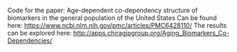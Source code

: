 Code for the paper:
Age-dependent co-dependency structure of biomarkers in the general population of the United States
Can be found here:
https://www.ncbi.nlm.nih.gov/pmc/articles/PMC6428110/
The results can be explored here:
http://apps.chiragjpgroup.org/Aging_Biomarkers_Co-Dependencies/

